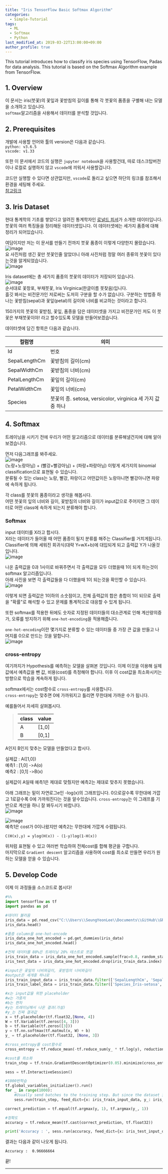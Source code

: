 ```yaml
---
title: "Iris TensorFlow Basic Softmax Algorithm"
categories: 
  - Simple-Tutorial
tags:
  - ML
  - Softmax
  - Python
last_modified_at: 2019-03-22T13:00:00+09:00
author_profile: true
---
```


This tutorial introduces how to classify iris species using TensorFlow, Padas for data analysis. This tutorial is based on the Softmax Algorithm example from TensorFlow.  

## 1. Overview

이 문서는 iris(붓꽃)의 꽃잎과 꽃받침의 길이를 통해 각 붓꽃의 품종을 구별해 내는 모델을 소개하고 있습니다.  
`softmax`알고리즘을 사용해서 데이터를 분석할 것입니다.    

## 2. Prerequisites

개발에 사용할 언어와 툴의 version은 다음과 같습니다.  
`python: v3.6.5`  
`vscode: v1.33`  

또한 이 문서에서 코드의 실행은 `jupyter notebook`을 사용할건데, 따로 데스크탑버전이나 로컬로 실행하지 않고 `vscode`에 끼워서 사용할겁니다.  

코드만 실행할 수 있다면 상관없지만, `vscode`로 돌리고 싶으면 하단의 링크를 참조해서 환경을 세팅해 주세요.  
[참고링크](https://code.visualstudio.com/docs/python/jupyter-support)  

## 3. Iris Dataset
현대 통계학의 기초를 쌓았다고 알려진 통계학자인 [로널드 피셔](https://ko.wikipedia.org/wiki/%EB%A1%9C%EB%84%90%EB%93%9C_%ED%94%BC%EC%85%94)가 소개한 데이터입니다.   
붓꽃의 여러 특징들을 정리해둔 데이터셋입니다. 이 데이터셋에는 세가지 품종에 대해 정리가 되어있습니다.  

여담이지만 저는 이 문서를 만들기 전까지 붓꽃 품종이 이렇게 다양한지 몰랐습니다.   
![image](https://user-images.githubusercontent.com/15958325/56006054-5cd68a00-5d0e-11e9-8970-3cfb36cbdef7.png)  
요 사진처럼 생긴 꽃만 붓꽃인줄 알았더니 아래 사진처럼 정말 여러 종류의 붓꽃이 있다는것을 알게되었습니다.  
![image](https://user-images.githubusercontent.com/15958325/56006198-e5552a80-5d0e-11e9-9533-acf14a910fdf.png)

Iris dataset에는 총 세가지 품종의 붓꽃의 데이터가 저장되어 있습니다.  
![image](https://user-images.githubusercontent.com/15958325/56006707-f69f3680-5d10-11e9-8609-25ba5034607e.png)  
순서대로 꽃창포, 부채붓꽃, Iris Virginica(한글이름 못찾음)입니다.  
흘깃 봐서는 비전문가인 저로써는 도저히 구분을 할 수가 없습니다. 구분하는 방법중 하나는 꽃받침(sepal)과 꽃잎(petal)의 길이와 너비를 비교하는 것이라고 합니다.  

150가지의 붓꽃의 꽃받침, 꽃잎, 품종을 담은 데이터셋을 가지고 비전문가인 저도 이 붓꽃은 부채붓꽃이야! 라고 할수있도록 모델을 만들어보겠습니다.  

데이터셋에 담긴 항목은 다음과 같습니다.  

컬럼명|의미
------|------
Id|번호
SepalLengthCm|꽃받침의 길이(cm)
SepalWidthCm|꽃받침의 너비(cm)
PetalLengthCm|꽃잎의 길이(cm)
PetalWidthCm|꽃잎의 너비(cm)
Species|붓꽃의 종. setosa, versicolor, virginica 세 가지 값 중 하나

## 4. Softmax
트레이닝을 시키기 전에 우리가 어떤 알고리즘으로 데이터를 분류해낼건지에 대해 알아보겠습니다.  

먼저 다음그래프를 봐주세요.  
![image](https://user-images.githubusercontent.com/15958325/56012894-60c3d580-5d29-11e9-8afc-091f004befef.png)  
(노랑+노랑아님) + (빨강+빨강아님) + (파랑+파랑아님) 이렇게 세가지의 binomial classification으로 표현될 수 있습니다.  
분류될 수 있는 class는 노랑, 빨강, 파랑이고 어떤값이든 노랑아니면 빨강아니면 파랑에 속하게 됩니다.  

각 class를 붓꽃의 품종이라고 생각을 해봅시다.  
어떤 붓꽃의 잎의 너비와 길이, 꽃받침의 너비와 길이가 input값으로 주어지면 그 데이터로 어떤 class에 속하게 되는지 분류해야 합니다.  

### Softmax 
input 데이터를 X라고 합시다.  
X라는 데이터가 들어올 때 어떤 품종이 될지 분류를 해주는 Classifier를 거치게됩니다. Classifier에 의해 세워진 회귀식(대략 Y=wX+b)에 대입되게 되고 출력값 Y가 나올것입니다.  
![image](https://user-images.githubusercontent.com/15958325/56019233-15b4bd00-5d3f-11e9-9631-1fef6cf038d1.png) 

나온 출력값을 0과 1사이로 바꿔주면서 각 출력값을 모두 더했을때 1이 되게 하는것이 softmax 알고리즘입니다.  
아래 사진을 보면 각 출력값들을 다 더했을때 1이 되는것을 확인할 수 있습니다.  
![image](https://user-images.githubusercontent.com/15958325/56019540-dcc91800-5d3f-11e9-868d-5fc91676b8ff.png)  

이렇게 되면 출력값은 1이하의 소숫점이고, 전체 출력값의 합은 총합이 1이 되므로 출력을 "확률"로 해석할 수 있고 문제를 통계적으로 대응할 수 있게 됩니다.  

또한 softmax를 적용한 뒤에도 숫자로 지정된 데이터들의 대소관계로 인해 계산량의증가, 오류를 방지하기 위해 `one-hot-encoding`을 적용해줍니다.  

`one-hot-encoding`이란 몇가지로 분류할 수 있는 데이터들 중 가장 큰 값을 만들고 나머지를 0으로 만드는 것을 말합니다.  
![image](https://user-images.githubusercontent.com/15958325/56019890-cbccd680-5d40-11e9-8982-4c040a8105b3.png)  


### cross-entropy

여기까지가 Hypothesis를 예측하는 모델을 살펴본 것입니다. 이제 이것을 이용해 실제값에서 예측값을 뺀 값, 비용(cost)를 측정해야 합니다. 이후 이 cost값을 최소화시키는 방향으로 학습을 계속하게 됩니다.  

softmax에서는 cost함수로 `cross-entropy`를 사용합니다.  
`cross-entropy`는 맞추면 0에 가까워지고 틀리면 무한대에 가까운 수가 됩니다.  

예를들어서 자세히 살펴봅시다.  

>class|value
>-----|------
>A|[1,0]
>B|[0,1]  

A인지 B인지 맞추는 모델을 만들었다고 합시다.  

실제값 : A([1,0])  
예측1 : [1,0]  ->A(o)       
예측2 : [0,1]  ->B(x)   

실제값이 A일때 예측1은 제대로 맞췄지만 예측2는 제대로 맞추지 못했습니다.    

아래 그래프는 밑이 자연로그e인 -log(x)의 그래프입니다. 0으로갈수록 무한대에 가깝고 1로갈수록 0에 가까워진다는 것을 알수있습니다. `cross-entropy`는 이 그래프를 기반으로 계산을 하니 잘 봐두시기 바랍니다.  
![image](https://user-images.githubusercontent.com/15958325/56021159-b3aa8680-5d43-11e9-9f32-d9952d5b2a0c.png)  

![image](https://user-images.githubusercontent.com/15958325/56021966-a8f0f100-5d45-11e9-9284-40da1cfc24ca.png)  
예측1은 cost가 0이나왔지만 예측2는 무한대에 가깝게 수렴됩니다.  

~~~
C(H(x),y) = ylog(H(x)) - (1-y)log(1-H(x))  
~~~
위처럼 표현될 수 있고 여러번 학습하여 전체cost를 합해 평균을 구합니다.  
마지막으로 `Gradient descent` 알고리즘을 사용하여 cost를 최소로 만들면 우리가 원하는 모델을 얻을 수 있습니다.  

## 5. Develop Code

이제 이 과정들을 소스코드로 봅시다!  

~~~py
#%%
import tensorflow as tf 
import pandas as pd 

#데이터 불러옴
iris_data = pd.read_csv("C:\\Users\\SeungYeonLee\\Documents\\GitHub\\GRuuuuu.github.io\\assets\\resources\\simple-tutorial\\ML03\\data\\Iris.csv")
iris_data.head()

#품종 column을 one-hot-encode
iris_data_one_hot_encoded = pd.get_dummies(iris_data)
iris_data_one_hot_encoded.head()

#전체 데이터를 80%은 트레이닝 20% 테스트로 쪼갬
iris_train_data = iris_data_one_hot_encoded.sample(frac=0.8, random_state=200)
iris_test_data = iris_data_one_hot_encoded.drop(iris_train_data.index)

#input은 꽃잎의 너비와길이, 꽃받침의 너비와길이
#output은 세개중 하나로
iris_train_input_data = iris_train_data.filter(['SepalLengthCm', 'SepalWidthCm', 'PetalLengthCm', 'PetalWidthCm'])
iris_train_label_data = iris_train_data.filter(['Species_Iris-setosa', 'Species_Iris-versicolor', 'Species_Iris-virginica'])

#x는 input값을 위한 placeholder
#w는 가중치
#b는 편차
#y는 트레이닝해서 나온 결과(가설)
#y_는 진짜 결과값
x = tf.placeholder(tf.float32,[None, 4])
W = tf.Variable(tf.zeros([4, 3]))
b = tf.Variable(tf.zeros([3]))
y = tf.nn.softmax(tf.matmul(x, W) + b)
y_ = tf.placeholder(tf.float32, [None, 3])

#cross_entropy를 cost함수로
cross_entropy = tf.reduce_mean(-tf.reduce_sum(y_ * tf.log(y), reduction_indices=[1]))

#cost를 최소화
train_step = tf.train.GradientDescentOptimizer(0.05).minimize(cross_entropy)

sess = tf.InteractiveSession()

#1000번학습
tf.global_variables_initializer().run()
for _ in range(1000):
    #Usually send batches to the training step. But since the dataset is small sending all
    sess.run(train_step, feed_dict={x: iris_train_input_data, y_: iris_train_label_data})

correct_prediction = tf.equal(tf.argmax(y, 1), tf.argmax(y_, 1))

#정확도
accuracy = tf.reduce_mean(tf.cast(correct_prediction, tf.float32))

print('Accuracy : ', sess.run(accuracy, feed_dict={x: iris_test_input_data, y_: iris_test_label_data}))
~~~

결과는 다음과 같이 나오게 됩니다.  
~~~
Accuracy :  0.96666664
~~~  

끝!


----